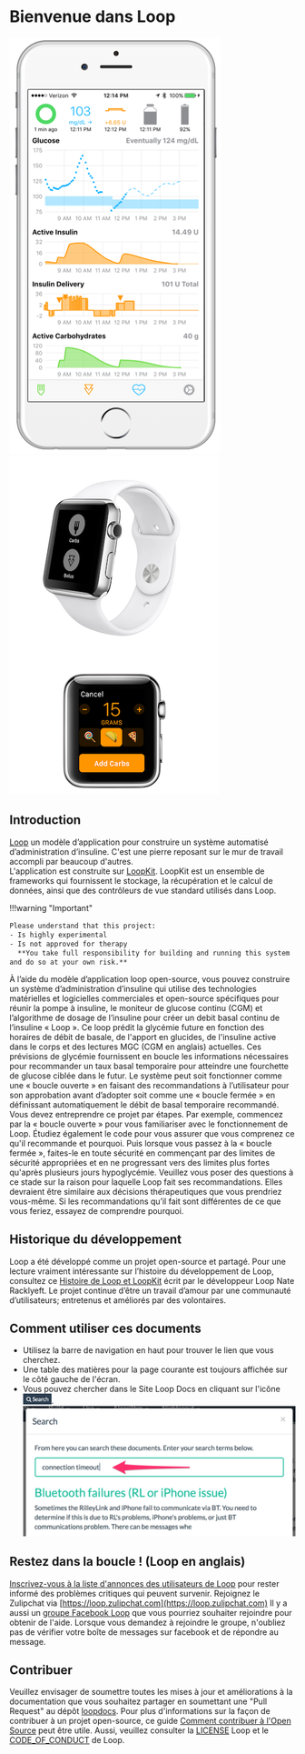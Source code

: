 # Bienvenue dans Loop

![img/phones.png](img/phones.png) ![img/phones.png](img/watch.png)

## Introduction

[Loop](https://github.com/LoopKit/Loop) un modèle d’application pour construire un système automatisé d’administration d’insuline. C'est une pierre reposant sur le mur de travail accompli par beaucoup d'autres.  
L'application est construite sur [LoopKit](https://github.com/LoopKit/LoopKit). LoopKit est un ensemble de frameworks qui fournissent le stockage, la récupération et le calcul de données, ainsi que des contrôleurs de vue standard utilisés dans Loop.

!!!warning "Important"

    Please understand that this project:
    - Is highly experimental
    - Is not approved for therapy
      **You take full responsibility for building and running this system and do so at your own risk.**

À l’aide du modèle d’application loop open-source, vous pouvez construire un système d’administration d’insuline qui utilise des technologies matérielles et logicielles commerciales et open-source spécifiques pour réunir la pompe à insuline, le moniteur de glucose continu (CGM) et l’algorithme de dosage de l’insuline pour créer un debit basal continu de l’insuline « Loop ».  Ce loop prédit la glycémie future en fonction des horaires de débit de basale, de l'apport en glucides, de l'insuline active dans le corps et des lectures MGC (CGM en anglais) actuelles.  Ces prévisions de glycémie fournissent en boucle les informations nécessaires pour recommander un taux basal temporaire pour atteindre une fourchette de glucose ciblée dans le futur.  Le système peut soit fonctionner comme une « boucle ouverte » en faisant des recommandations à l’utilisateur pour son approbation avant d’adopter soit comme une « boucle fermée » en définissant automatiquement le débit de basal temporaire recommandé. Vous devez entreprendre ce projet par étapes. Par exemple, commencez par la « boucle ouverte » pour vous familiariser avec le fonctionnement de Loop. Étudiez également le code pour vous assurer que vous comprenez ce qu'il recommande et pourquoi. Puis lorsque vous passez à la « boucle fermée », faites-le en toute sécurité en commençant par des limites de sécurité appropriées et en ne progressant vers des limites plus fortes qu'après plusieurs jours hypoglycémie. Veuillez vous poser des questions à ce stade sur la raison pour laquelle Loop fait ses recommandations.  Elles devraient être similaire aux décisions thérapeutiques que vous prendriez vous-même.  Si les recommandations qu’il fait sont différentes de ce que vous feriez, essayez de comprendre pourquoi.

## Historique du développement

Loop a été développé comme un projet open-source et partagé.  Pour une lecture vraiment intéressante sur l’histoire du développement de Loop, consultez ce [Histoire de Loop et LoopKit](https://medium.com/@loudnate/the-history-of-loop-and-loopkit-59b3caf13805) écrit par le développeur Loop Nate Racklyeft.  Le projet continue d’être un travail d’amour par une communauté d’utilisateurs; entretenus et améliorés par des volontaires.

## Comment utiliser ces documents

* Utilisez la barre de navigation en haut pour trouver le lien que vous cherchez.
* Une table des matières pour la page courante est toujours affichée sur le côté gauche de l'écran.
* Vous pouvez chercher dans le Site Loop Docs en cliquant sur l'icône <img src="img/search_icon.png" width="50px" />. ![img/search_example.png](img/search_example.png)

## Restez dans la boucle ! (Loop en anglais)

[Inscrivez-vous à la liste d'annonces des utilisateurs de Loop](https://groups.google.com/forum/#!forum/loop-ios-users) pour rester informé des problèmes critiques qui peuvent survenir. Rejoignez le Zulipchat via [https://loop.zulipchat.com](https://loop.zulipchat.com) Il y a aussi un [groupe Facebook Loop](https://www.facebook.com/groups/TheLoopedGroup/?fref=nf) que vous pourriez souhaiter rejoindre pour obtenir de l'aide.  Lorsque vous demandez à rejoindre le groupe, n'oubliez pas de vérifier votre boîte de messages sur facebook et de répondre au message.

## Contribuer

Veuillez envisager de soumettre toutes les mises à jour et améliorations à la documentation que vous souhaitez partager en soumettant une "Pull Request" au dépôt [loopdocs](https://github.com/LoopKit/loopdocs). Pour plus d'informations sur la façon de contribuer à un projet open-source, ce guide [Comment contribuer à l'Open Source](https://opensource.guide/how-to-contribute/) peut être utile. Aussi, veuillez consulter la [LICENSE](https://github.com/LoopKit/Loop/blob/master/LICENSE.md) Loop et le [CODE_OF_CONDUCT](https://github.com/LoopKit/Loop/blob/master/CODE_OF_CONDUCT.md) de Loop.
